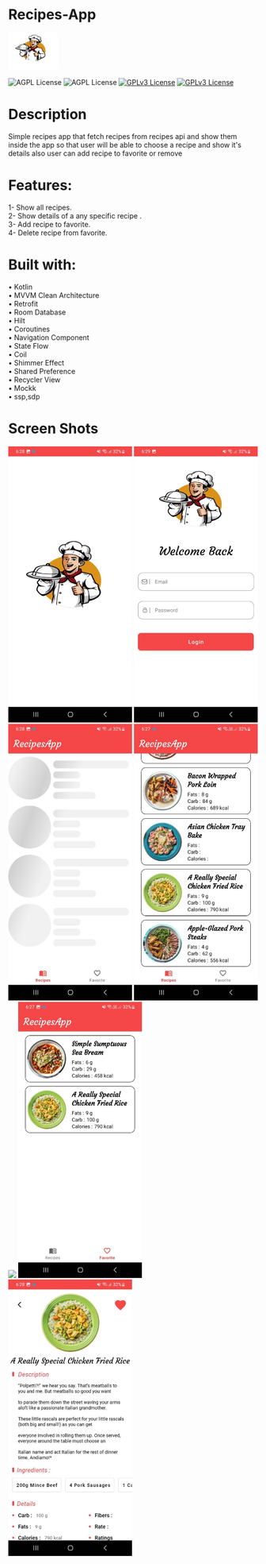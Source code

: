 # Recipes-App
<img src = "screenshots/iv_chef.png" width = "100">

![AGPL License](https://img.shields.io/badge/AndroidStudio-blue.svg) 
![AGPL License](https://img.shields.io/badge/Kotlin-blue.svg) 
[![GPLv3 License](https://img.shields.io/badge/minSdk-21-green.svg)](https://opensource.org/licenses/)
[![GPLv3 License](https://img.shields.io/badge/targetSdk-33-yellow.svg)](https://opensource.org/licenses/)

# Description
Simple recipes app that fetch recipes from recipes api and show them inside the app so that user will be able to choose a recipe and show it's details also user can add recipe to favorite or remove

# Features:
1- Show all recipes.<br />
2- Show details of a any specific recipe .<br />
3- Add recipe to favorite.<br />
4- Delete recipe from favorite.<br />

# Built with:
• Kotlin<br />
• MVVM Clean Architecture<br />
• Retrofit<br />
• Room Database<br />
• Hilt<br />
• Coroutines<br />
• Navigation Component<br />
• State Flow<br />
• Coil<br />
• Shimmer Effect<br />
• Shared Preference<br />
• Recycler View <br />
• Mockk<br />
• ssp,sdp<br />


# Screen Shots
<img src = "screenshots/photo0.jpg" width = "250">
<img src = "screenshots/photo1.jpg" width = "250">
<img src = "screenshots/photo2.jpg" width = "250">
<img src = "screenshots/photo6.jpg" width = "250">
<img src = "screenshots/photo5.jpg" width = "250">
<img src = "screenshots/photo4.jpg" width = "250">
<img src = "screenshots/photo3.jpg" width = "250">




